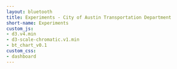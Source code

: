 ```yaml
---
layout: bluetooth
title: Experiments - City of Austin Transportation Department
short-name: Experiments
custom_js:
- d3.v4.min
- d3-scale-chromatic.v1.min
- bt_chart_v0.1
custom_css:
- dashboard
---
```



